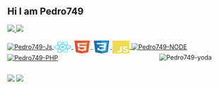 ## Hi I am Pedro749
 <div>
  <a href="https://github.com/Pedro749">
  <img height="180" width="" src="https://github-readme-stats.vercel.app/api?username=Pedro749&show_icons=true&theme=midnight-purple&include_all_commits=true&count_private=true"/>
  <img height="180" width="" src="https://github-readme-stats.vercel.app/api/top-langs/?username=Pedro749&layout=compact&langs_count=7&theme=midnight-purple"/>
</div>
<div style="display: inline_block"><br>
  <img align="center" alt="Pedro749-Js" height="30" width="40" src="https://cdn.jsdelivr.net/gh/devicons/devicon/icons/javascript/javascript-original.svg" />
          
  <img align="center" alt="Pedro749-React" height="30" width="40" src="https://raw.githubusercontent.com/devicons/devicon/master/icons/react/react-original.svg">
  <img align="center" alt="Pedro749-HTML" height="30" width="40" src="https://raw.githubusercontent.com/devicons/devicon/master/icons/html5/html5-original.svg">
  <img align="center" alt="Pedro749-CSS" height="30" width="40" src="https://raw.githubusercontent.com/devicons/devicon/master/icons/css3/css3-original.svg">
  <img align="center" alt="Pedro749-Js" height="30" width="40" src="https://raw.githubusercontent.com/devicons/devicon/master/icons/javascript/javascript-plain.svg">
  <img align="center" alt="Pedro749-NODE" height="50" width="50" src="https://cdn4.iconfinder.com/data/icons/logos-3/456/nodejs-new-pantone-black-512.png">
  <img align="center" alt="Pedro749-PHP" height="50" width="50" src="https://www.php.net//images/logos/new-php-logo.svg">
  <img align="right" alt="Pedro749-yoda" height="160em" width="160em" src="https://media.giphy.com/media/a8rlSHPozsTEuh1ibJ/giphy.gif">
</div>

  ##
 
<div> 
  <a href = "mailto:pedropereiraflorent@hotmail.com"><img src="https://img.shields.io/badge/-EMAIL-%23333?style=for-the-badge&logo=letter&logoColor=white" target="_blank"></a>
  <a href="https://br.linkedin.com/in/pedro-augusto-pereira-florentino-5435111ab" target="_blank"><img src="https://img.shields.io/badge/-LinkedIn-%230077B5?style=for-the-badge&logo=linkedin&logoColor=white" target="_blank"></a>  
</div>
